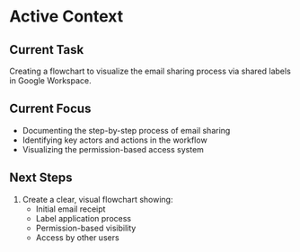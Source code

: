 # Active Context

## Current Task
Creating a flowchart to visualize the email sharing process via shared labels in Google Workspace.

## Current Focus
- Documenting the step-by-step process of email sharing
- Identifying key actors and actions in the workflow
- Visualizing the permission-based access system

## Next Steps
1. Create a clear, visual flowchart showing:
   - Initial email receipt
   - Label application process
   - Permission-based visibility
   - Access by other users
